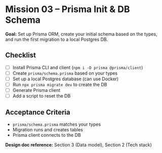 # Mission 03 – Prisma Init & DB Schema

**Goal:**
Set up Prisma ORM, create your initial schema based on the types, and run the first migration to a local Postgres DB.

## Checklist

- [ ] Install Prisma CLI and client (`npm i -D prisma @prisma/client`)
- [ ] Create `prisma/schema.prisma` based on your types
- [ ] Set up a local Postgres database (can use Docker)
- [ ] Run `npx prisma migrate dev` to create the DB
- [ ] Generate Prisma client
- [ ] Add a script to reset the DB

## Acceptance Criteria

- `prisma/schema.prisma` matches your types
- Migration runs and creates tables
- Prisma client connects to the DB

**Design doc reference:** Section 3 (Data model), Section 2 (Tech stack)
